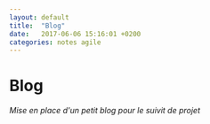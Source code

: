 ```yaml
---
layout: default
title:  "Blog"
date:   2017-06-06 15:16:01 +0200
categories: notes agile
---
```


# Blog

*Mise en place d'un petit blog pour le suivit de projet*
